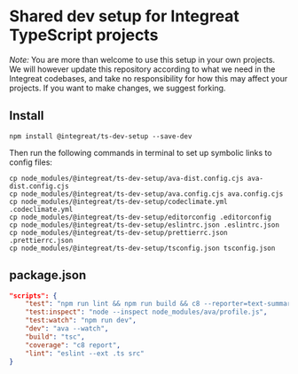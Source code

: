 # Shared dev setup for Integreat TypeScript projects

_Note:_ You are more than welcome to use this setup in your own projects. We
will however update this repository according to what we need in the
Integreat codebases, and take no responsibility for how this may affect your
projects. If you want to make changes, we suggest forking.

## Install

```
npm install @integreat/ts-dev-setup --save-dev
```

Then run the following commands in terminal to set up symbolic links to config
files:

```
cp node_modules/@integreat/ts-dev-setup/ava-dist.config.cjs ava-dist.config.cjs
cp node_modules/@integreat/ts-dev-setup/ava.config.cjs ava.config.cjs
cp node_modules/@integreat/ts-dev-setup/codeclimate.yml .codeclimate.yml
cp node_modules/@integreat/ts-dev-setup/editorconfig .editorconfig
cp node_modules/@integreat/ts-dev-setup/eslintrc.json .eslintrc.json
cp node_modules/@integreat/ts-dev-setup/prettierrc.json .prettierrc.json
cp node_modules/@integreat/ts-dev-setup/tsconfig.json tsconfig.json
```

## package.json

```json
"scripts": {
    "test": "npm run lint && npm run build && c8 --reporter=text-summary ava --config ./ava-dist.config.js",
    "test:inspect": "node --inspect node_modules/ava/profile.js",
    "test:watch": "npm run dev",
    "dev": "ava --watch",
    "build": "tsc",
    "coverage": "c8 report",
    "lint": "eslint --ext .ts src"
}
```
